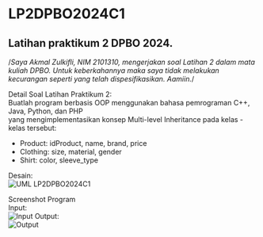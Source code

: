 # LP2DPBO2024C1
## Latihan praktikum 2 DPBO 2024.  
/*Saya Akmal Zulkifli, NIM 2101310, mengerjakan soal Latihan 2
dalam mata kuliah DPBO. Untuk keberkahannya maka saya tidak
melakukan kecurangan seperti yang telah dispesifikasikan. Aamiin.*/  

Detail Soal Latihan Praktikum 2:  
Buatlah program berbasis OOP menggunakan bahasa pemrograman C++, Java, Python, dan PHP  
yang mengimplementasikan konsep Multi-level Inheritance  pada kelas - kelas tersebut:  
- Product: idProduct, name, brand, price  
- Clothing: size, material, gender  
- Shirt: color, sleeve_type  

Desain:  
![UML LP2DPBO2024C1](https://github.com/MaruFuri/LP2DPBO2024C1/assets/100757350/fb170d32-265c-4d07-834d-8e0b49a38415)

Screenshot Program  
Input:  
![Input](https://github.com/MaruFuri/LP2DPBO2024C1/assets/100757350/c59f2a4e-4534-4847-9ce3-9d10abd670cf)
Output:  
![Output](https://github.com/MaruFuri/LP2DPBO2024C1/assets/100757350/eeefc83d-c080-4e14-88d7-6336c5e5f1c3)

